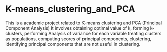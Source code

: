 # K-means_clustering_and_PCA
This is a academic project related to K-means clustering and PCA (Principal Component Analysis)
It involves obtaining optimal value of k, forming k-clusters, performing Analysis of variance for each variable treating clusters as populations, computing scores of principal components, clustering, identifying principal components that are not useful in clustering.
